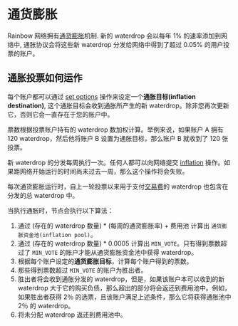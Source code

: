 # 通货膨胀

Rainbow 网络拥有[通货膨胀](#inflation)机制. 新的 waterdrop 会以每年 1% 的速率添加到网络中, 通胀协议会将这些新 waterdrop 分发给网络中得到了超过 0.05% 的用户投票的账户。

## 通胀投票如何运作
每个账户都可以通过 [set options](list-of-operations#set-options) 操作来设定一个**通胀目标(inflation destination)**, 这个通胀目标会收到通胀所产生的新 waterdrop。除非您再次更新它，否则它会一直存在于您的账户中。

票数根据投票账户持有的 waterdrop 数加权计算。举例来说，如果账户 A 拥有 120 waterdrop，然后他将账户 B 设置为通胀目标，那么账户 B 就收到了 120 张投票。

新 waterdrop 的分发每周执行一次。任何人都可以向网络提交 [inflation](list-of-operations#inflation) 操作。如果距网络开始运行的时间尚未过去一周，那么这个操作将会失败。

每次通货膨胀运行时，自上一轮投票以来用于支付[交易费](fees#transaction-fee)的 waterdrop 也包含在分发的总 waterdrop 中。

当执行通胀时，节点会执行以下算法：

 1. 通过 (存在的 waterdrop 数量) * (每周的通货膨胀率) + 费用池 计算出 `通货膨胀资金池(inflation pool)`。
 2. 通过 (存在的 waterdrop 数量) * 0.0005 计算出 `MIN_VOTE`。只有得到票数超过了 `MIN_VOTE` 的账户才能从通货膨胀资金池中获得 waterdrop。
 3. 根据每个账户设定的**通货膨胀目标**，计算每个账户得到的票数。
 4. 那些得到票数超过 `MIN_VOTE` 的账户为胜出者。
 5. 胜出者将会收到通胀分发的 waterdrop，但是，如果该账户本可以收到的新 waterdrop 大于它的购买负债，那么超出的部分将会返还到费用池中。例如，如果胜出者获得 2％ 的选票，且该账户满足上述条件，那么它将获得通胀池中 2％ 的 waterdrop。
 6. 将未分配 waterdrop 返还到费用池中。